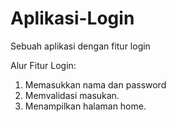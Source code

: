 # Aplikasi-Login
Sebuah aplikasi dengan fitur login

Alur Fitur Login:
1. Memasukkan nama dan password
2. Memvalidasi masukan.
3. Menampilkan halaman home.
